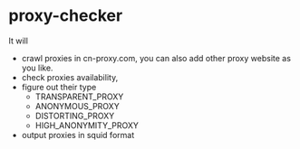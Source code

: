 # proxy-checker
It will 

* crawl proxies in cn-proxy.com, you can also add other proxy website as you like.
* check proxies availability,
* figure out their type
  * TRANSPARENT_PROXY
  * ANONYMOUS_PROXY
  * DISTORTING_PROXY
  * HIGH_ANONYMITY_PROXY
* output proxies in squid format
